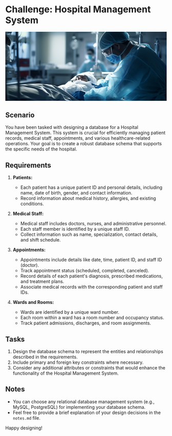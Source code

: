 # Challenge: Hospital Management System

![Hospital Image](../../images/hospital-image.png)

## Scenario

You have been tasked with designing a database for a Hospital Management System. This system is crucial for efficiently managing patient records, medical staff, appointments, and various healthcare-related operations. Your goal is to create a robust database schema that supports the specific needs of the hospital.

## Requirements

1. **Patients:**
   - Each patient has a unique patient ID and personal details, including name, date of birth, gender, and contact information.
   - Record information about medical history, allergies, and existing conditions.

2. **Medical Staff:**
   - Medical staff includes doctors, nurses, and administrative personnel.
   - Each staff member is identified by a unique staff ID.
   - Collect information such as name, specialization, contact details, and shift schedule.

3. **Appointments:**
   - Appointments include details like date, time, patient ID, and staff ID (doctor).
   - Track appointment status (scheduled, completed, canceled).
   - Record details of each patient's diagnosis, prescribed medications, and treatment plans.
   - Associate medical records with the corresponding patient and staff IDs.

5. **Wards and Rooms:**
   - Wards are identified by a unique ward number.
   - Each room within a ward has a room number and occupancy status.
   - Track patient admissions, discharges, and room assignments.

## Tasks

1. Design the database schema to represent the entities and relationships described in the requirements.
2. Include primary and foreign key constraints where necessary.
3. Consider any additional attributes or constraints that would enhance the functionality of the Hospital Management System.

## Notes

- You can choose any relational database management system (e.g., MySQL, PostgreSQL) for implementing your database schema.
- Feel free to provide a brief explanation of your design decisions in the `notes.md` file.

Happy designing!
